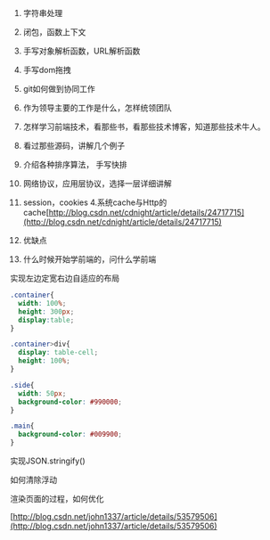 1. 字符串处理
2. 闭包，函数上下文
3. 手写对象解析函数，URL解析函数

1. 手写dom拖拽
2. git如何做到协同工作
3. 作为领导主要的工作是什么，怎样统领团队
4. 怎样学习前端技术，看那些书，看那些技术博客，知道那些技术牛人。
5. 看过那些源码，讲解几个例子

1. 介绍各种排序算法， 手写快排
2. 网络协议，应用层协议，选择一层详细讲解
3. session，cookies
4.系统cache与Http的cache[http://blog.csdn.net/cdnight/article/details/24717715](http://blog.csdn.net/cdnight/article/details/24717715)
5. 优缺点
6. 什么时候开始学前端的，问什么学前端

实现左边定宽右边自适应的布局

```css
.container{
  width: 100%;
  height: 300px;
  display:table;
}

.container>div{
  display: table-cell;
  height: 100%;
}

.side{
  width: 50px;
  background-color: #990000;
}

.main{
  background-color: #009900;
}
```

实现JSON.stringify()

如何清除浮动

渲染页面的过程，如何优化

[http://blog.csdn.net/john1337/article/details/53579506](http://blog.csdn.net/john1337/article/details/53579506)
